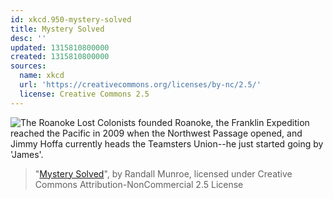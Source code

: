 ```yaml
---
id: xkcd.950-mystery-solved
title: Mystery Solved
desc: ''
updated: 1315810800000
created: 1315810800000
sources:
  name: xkcd
  url: 'https://creativecommons.org/licenses/by-nc/2.5/'
  license: Creative Commons 2.5
---
```

![The Roanoke Lost Colonists founded Roanoke, the Franklin Expedition reached the Pacific in 2009 when the Northwest Passage opened, and Jimmy Hoffa currently heads the Teamsters Union--he just started going by 'James'.](https://imgs.xkcd.com/comics/mystery_solved.png)
> "[Mystery Solved](https://xkcd.com/950/)", by Randall Munroe, licensed under Creative Commons Attribution-NonCommercial 2.5 License
